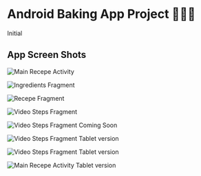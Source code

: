 # Android Baking App Project 🥧🍰🎂
Initial

App Screen Shots
-------

![Main Recepe Activity](https://cherudek.github.io/BakingApp/recepes_fragment.png "Main Recepe Activity")

![Ingredients Fragment](https://cherudek.github.io/BakingApp/ingredients_fragment.png "Ingredients Fragment")

![Recepe Fragment](https://cherudek.github.io/BakingApp/steps_fragment.png "Recepe Fragment")

![Video Steps Fragment](https://cherudek.github.io/BakingApp/baking_video_step_intro.png "Video Steps Fragment")

![Video Steps Fragment Coming Soon](https://cherudek.github.io/BakingApp/baking_video_step_coming_soon.png "Video Steps Fragment Coming Soon")

![Video Steps Fragment Tablet version](https://cherudek.github.io/BakingApp/tablet_details_hor.png  "Video Steps Fragment Tablet version")

![Video Steps Fragment Tablet version](https://cherudek.github.io/BakingApp/tablet_hor_details.png  "Video Steps Fragment Tablet version")

![Main Recepe Activity Tablet version](https://cherudek.github.io/BakingApp/recepes_fragment_tablet.png  "Main Recepe Activity Tablet version")




